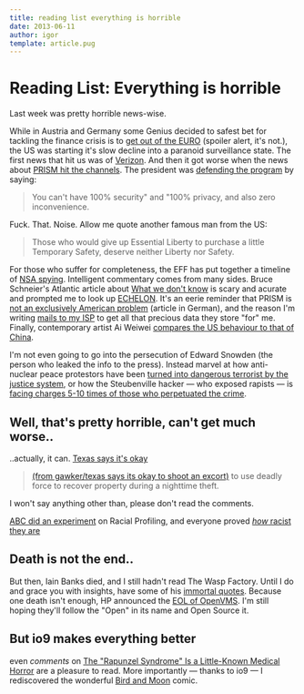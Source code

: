 ```yaml
---
title: reading list everything is horrible
date: 2013-06-11
author: igor
template: article.pug
---
```


# Reading List: Everything is horrible

Last week was pretty horrible news-wise.

While in Austria and Germany some Genius decided to safest bet for tackling the finance crisis is to [get out of the EURO](http://diepresse.com/home/wirtschaft/economist/diebilanz/1415171/index.do) (spoiler alert, it's not.), the US was starting it's slow decline into a paranoid surveillance state.
The first news that hit us was of [Verizon](http://guardiannews.com/world/2013/jun/06/nsa-phone-records-verizon-court-order).
And then it got worse when the news about [PRISM hit the channels](http://marketingland.com/prism-the-tech-companies-monitoring-versus-requests-47562
).
The president was [defending the program](http://arstechnica.com/tech-policy/2013/06/obama-defends-digital-spying-i-think-weve-struck-the-right-balance/) by saying:

> You can't have 100% security" and "100% privacy, and also zero inconvenience.

Fuck. That. Noise.
Allow me quote another famous man from the US:

> Those who would give up Essential Liberty to purchase a little Temporary Safety, deserve neither Liberty nor Safety.

For those who suffer for completeness, the EFF has put together a timeline of [NSA spying](https://www.eff.org/nsa-spying/timeline).
Intelligent commentary comes from many sides.
Bruce Schneier's Atlantic article about [What we don't know](http://theatlantic.com/politics/archive/2013/06/what-we-dont-know-about-spying-on-citizens-scarier-than-what-we-know/276607/) is scary and acurate and prompted me to look up [ECHELON](http://en.wikipedia.org/wiki/ECHELON).
It's an eerie reminder that PRISM is [not an exclusively American problem](http://carta.info/59552/prism-ist-kein-originar-amerikanisches-phanomen/) (article in German), and the reason I'm writing [mails to my ISP](/2013/06/09/email-to-isp) to get all that precious data they store "for" me.
Finally, contemporary artist Ai Weiwei [compares the US behaviour to that of China](http://guardian.co.uk/commentisfree/2013/jun/11/nsa-surveillance-us-behaving-like-china).

I'm not even going to go into the persecution of Edward Snowden (the person who leaked the info to the press).
Instead marvel at how anti-nuclear peace protestors have been [turned into dangerous terrorist by the justice system](https://www.commondreams.org/view/2013/05/15-7), or how the Steubenville hacker — who exposed rapists — is [facing charges 5-10 times of those who perpetuated the crime](http://motherjones.com/politics/2013/06/kyanonymous-fbi-steubenville-raid-anonymous).

## Well, that's pretty horrible, can't get much worse..

..actually, it can.
[Texas says it's okay](http://gawker.com/texas-says-its-ok-to-shoot-an-escort-if-she-wont-have-511636423)

> [(from gawker/texas says its okay to shoot an excort)](http://gawker.com/texas-says-its-ok-to-shoot-an-escort-if-she-wont-have-511636423) to use deadly force to recover property during a nighttime theft.

I won't say anything other than, please don't read the comments.

[ABC did an experiment](http://abcnews.go.com/WhatWouldYouDo/bike-theft/story?id=10556016#.UbejthUvC01) on Racial Profiling, and everyone proved [*how* racist they are](http://www.upworthy.com/know-anyone-that-thinks-racial-profiling-is-exaggerated-watch-this-and-tell-me-when-your-jaw-drops-2?g=3&c=upw1)

## Death is not the end..

But then, Iain Banks died, and I still hadn't read The Wasp Factory.
Until I do and grace you with insights, have some of his [immortal quotes](http://www.goodreads.com/author/quotes/7628.Iain_Banks).
Because one death isn't enough, HP announced the [EOL of OpenVMS](http://www.theregister.co.uk/2013/06/10/openvms_death_notice/).
I'm still hoping they'll follow the "Open" in its name and Open Source it.

## But io9 makes everything better

even *comments* on [The "Rapunzel Syndrome" Is a Little-Known Medical Horror](http://io9.com/the-rapunzel-syndrome-is-a-little-known-medical-horro-511604299) are a pleasure to read.
More importantly — thanks to io9 — I rediscovered the wonderful [Bird and Moon](http://birdandmoon.com/index.html) comic.
